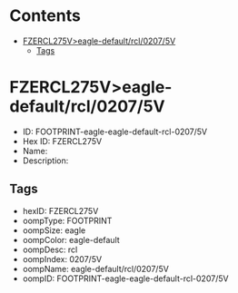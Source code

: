 



Contents
========

* [FZERCL275V>eagle-default/rcl/0207/5V](#fzercl275veagle-defaultrcl02075v)
	* [Tags](#tags)

# FZERCL275V>eagle-default/rcl/0207/5V

- ID: FOOTPRINT-eagle-eagle-default-rcl-0207/5V
- Hex ID: FZERCL275V
- Name: 
- Description: 

## Tags

- hexID: FZERCL275V
- oompType: FOOTPRINT
- oompSize: eagle
- oompColor: eagle-default
- oompDesc: rcl
- oompIndex: 0207/5V
- oompName: eagle-default/rcl/0207/5V
- oompID: FOOTPRINT-eagle-eagle-default-rcl-0207/5V
